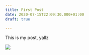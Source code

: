 ```yaml
---
title: First Post
date: 2020-07-15T22:09:30.000+01:00
draft: true

---
```

This is my post, yallz

![](/uploads/img_1068-edit-2.jpg)
